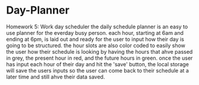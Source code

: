 # Day-Planner
Homework 5: Work day scheduler
the daily schedule planner is an easy to use planner for the everday busy person.
each hour, starting at 6am and ending at 6pm, is laid out and ready for the user to input how their day is going to be structured.
the hour slots are also color coded to easily show the user how their schedule is looking by having the hours that ahve passed in grey, the present hour in red, and the future hours in green.
once the user has input each hour of their day and hit the 'save' button, the local storage will save the users inputs so the user can come back to their schedule at a later time and still ahve their data saved. 

